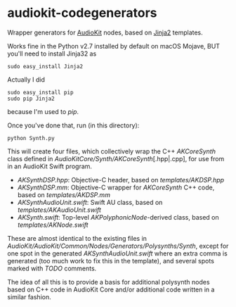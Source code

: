 # audiokit-codegenerators
Wrapper generators for [AudioKit](https://github.com/AudioKit/AudioKit) nodes, based on [Jinja2](http://jinja.pocoo.org/) templates.

Works fine in the Python v2.7 installed by default on macOS Mojave, BUT you'll need to install Jinja32 as
```
sudo easy_install Jinja2
```

Actually I did
```
sudo easy_install pip
sudo pip Jinja2
```
because I'm used to *pip*.

Once you've done that, run (in this directory):
```
python Synth.py
```
This will create four files, which collectively wrap the C++ *AKCoreSynth* class defined in *AudioKitCore/Synth/AKCoreSynth*[.hpp|.cpp], for use from in an AudioKit Swift program.
* *AKSynthDSP.hpp*: Objective-C header, based on *templates/AKDSP.hpp*
* *AKSynthDSP.mm*: Objective-C wrapper for *AKCoreSynth* C++ code, based on *templates/AKDSP.mm*
* *AKSynthAudioUnit.swift*: Swift AU class, based on *templates/AKAudioUnit.swift*
* *AKSynth.swift*: Top-level *AKPolyphonicNode*-derived class, based on *templates/AKNode.swift*

These are almost identical to the existing files in *AudioKit/AudioKit/Common/Nodes/Generators/Polysynths/Synth*, except for one spot in the generated *AKSynthAudioUnit.swift* where an extra comma is generated (too much work to fix this in the template), and several spots marked with *TODO* comments.

The idea of all this is to provide a basis for additional polysynth nodes based on C++ code in AudioKit Core and/or additional code written in a similar fashion.
